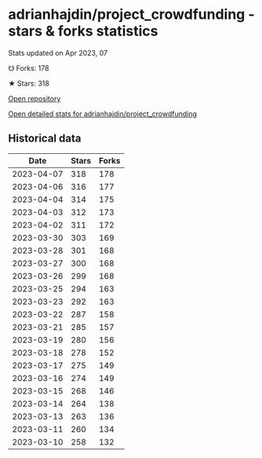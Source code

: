 # adrianhajdin/project_crowdfunding - stars & forks statistics

Stats updated on Apr 2023, 07

☋ Forks: 178

★ Stars: 318

[Open repository](https://github.com/adrianhajdin/project_crowdfunding)

[Open detailed stats for adrianhajdin/project_crowdfunding](https://reviewgithub.com/rep/adrianhajdin/project_crowdfunding)

## Historical data
| Date | Stars | Forks |
|------|-------|-------|
| 2023-04-07 | 318 | 178 | 
| 2023-04-06 | 316 | 177 | 
| 2023-04-04 | 314 | 175 | 
| 2023-04-03 | 312 | 173 | 
| 2023-04-02 | 311 | 172 | 
| 2023-03-30 | 303 | 169 | 
| 2023-03-28 | 301 | 168 | 
| 2023-03-27 | 300 | 168 | 
| 2023-03-26 | 299 | 168 | 
| 2023-03-25 | 294 | 163 | 
| 2023-03-23 | 292 | 163 | 
| 2023-03-22 | 287 | 158 | 
| 2023-03-21 | 285 | 157 | 
| 2023-03-19 | 280 | 156 | 
| 2023-03-18 | 278 | 152 | 
| 2023-03-17 | 275 | 149 | 
| 2023-03-16 | 274 | 149 | 
| 2023-03-15 | 268 | 146 | 
| 2023-03-14 | 264 | 138 | 
| 2023-03-13 | 263 | 136 | 
| 2023-03-11 | 260 | 134 | 
| 2023-03-10 | 258 | 132 | 

